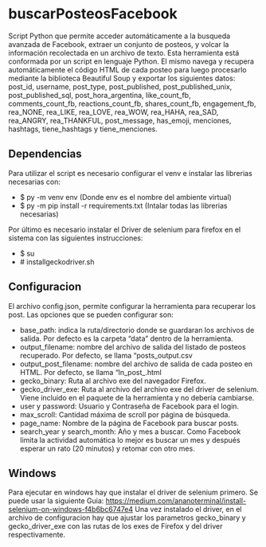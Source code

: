 # buscarPosteosFacebook
Script Python que permite acceder automáticamente a la busqueda avanzada de Facebook, extraer un conjunto de posteos, y volcar la información recolectada en un archivo de texto.
Esta herramienta está conformada por un script en lenguaje Python. El mismo navega y recupera automáticamente el código HTML de cada posteo para luego procesarlo mediante la biblioteca Beautiful Soup y exportar los siguientes datos: post_id, username, post_type, post_published, post_published_unix, post_published_sql, post_hora_argentina, like_count_fb, comments_count_fb, reactions_count_fb, shares_count_fb, engagement_fb, rea_NONE, rea_LIKE, rea_LOVE, rea_WOW, rea_HAHA, rea_SAD, rea_ANGRY, rea_THANKFUL, post_message, has_emoji, menciones, hashtags, tiene_hashtags y tiene_menciones.


## Dependencias
Para utilizar el script es necesario configurar el venv e instalar las librerias necesarias con:
- $ py -m venv env (Donde env es el nombre del ambiente virtual)
- $ py -m pip install -r requirements.txt (Intalar todas las librerias necesarias)

Por último es necesario instalar el Driver de selenium para firefox en el sistema con las siguientes instrucciones:
- \$ su
- \# installgeckodriver.sh


## Configuracion
El archivo config.json, permite configurar la herramienta para recuperar los post.
Las opciones que se pueden configurar son:
- base_path: indica la ruta/directorio donde se guardaran los archivos de salida. Por defecto es la carpeta “data” dentro de la herramienta.
- output_filename: nombre del archivo de salida del listado de posteos recuperado. Por defecto, se llama “posts_output.csv
- output_post_filename: nombre del archivo de salida de cada posteo en HTML. Por defecto, se llama “ln_post_.html
- gecko_binary: Ruta al archivo exe del navegador Firefox.
- gecko_driver_exe: Ruta al archivo del archivo exe del driver de selenium. Viene incluido en el paquete de la herramienta y no debería cambiarse.
- user y password: Usuario y Contraseña de Facebook para el login.
- max_scroll: Cantidad máxima de scroll por página de búsqueda.
- page_name: Nombre de la página de Facebook para buscar posts. 
- search_year y search_month: Año y mes a buscar. Como Facebook limita la actividad automática lo mejor es buscar un mes y después esperar un rato (20 minutos) y retomar con otro mes.


## Windows
Para ejecutar en windows hay que instalar el driver de selenium primero. Se puede usar la siguiente Guia: https://medium.com/ananoterminal/install-selenium-on-windows-f4b6bc6747e4
Una vez instalado el driver, en el archivo de configuracion hay
que ajustar los parametros gecko_binary y gecko_driver_exe con las rutas de los exes de Firefox y del driver respectivamente.
